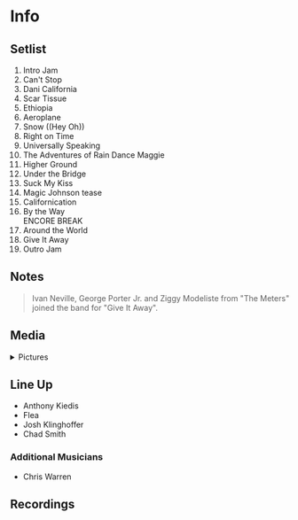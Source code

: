 # Info

## Setlist

1. Intro Jam
2. Can't Stop
3. Dani California
4. Scar Tissue
5. Ethiopia
6. Aeroplane
7. Snow ((Hey Oh))
8. Right on Time
9. Universally Speaking
10. The Adventures of Rain Dance Maggie
11. Higher Ground
12. Under the Bridge
13. Suck My Kiss
14. Magic Johnson tease
15. Californication
16. By the Way
<br> ENCORE BREAK
17. Around the World
18. Give It Away
19. Outro Jam

## Notes

> Ivan Neville, George Porter Jr. and Ziggy Modeliste from "The Meters" joined the band for "Give It Away".

## Media 

<details>
  <summary>Pictures</summary>
  <!--<img alt="Setlist" title="Setlist" src="_.jpg" height="200" />
  <img alt="Clipping" title="Clipping" src="_.jpg" height="200" />
  <img alt="Flyer" title="Flyer" src="_.jpg" height="200" />-->
</details>

## Line Up

* Anthony Kiedis
* Flea
* Josh Klinghoffer
* Chad Smith

### Additional Musicians

* Chris Warren

## Recordings
